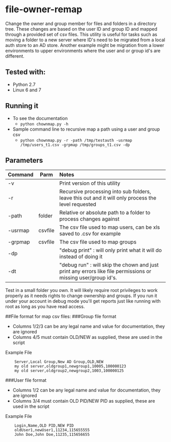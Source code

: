 # file-owner-remap
Change the owner and group member for files and folders in a directory tree. These changes are based on the user ID and group ID and mapped through a provided set of csv files. This utility is useful for tasks such as moving a folder to a new server where ID's need to be migrated from a local auth store to an AD store. Another example might be migration from a lower environments to upper environments where the user and or group id's are different.

## Tested with:
* Python 2.7
* Linux 6 and 7

## Running it
* To see the documentation
  * `python chownmap.py -h`
* Sample command line to recursive map a path using a user and group csv
  * `python chownmap.py -r -path /tmp/testauth -usrmap /tmp/users_t1.csv -grpmap /tmp/groups_t1.csv -dp`

## Parameters
| Command | Parm       | Notes                        |
| ---------- | ---------- |:---------------------------- |
| -v | | Print version of this utility
| -r | | Recursive processing into sub folders, leave this out and it will only process the level requested |
| -path | folder | Relative or absolute path to a folder to process changes against
| -usrmap | csvfile | The csv file used to map users, can be xls saved to .csv for example
| -grpmap | csvfile | The csv file used to map groups
| -dp | | "debug print" : will only print what it will do instead of doing it
| -dt | | "debug run" : will skip the chown and just print any errors like file permissions or missing user/group id's.

Test in a small folder you own. It will likely require root privileges to work properly as it needs rights to change ownership and groups. If you run it under your account in debug mode you'll get reports just like running with root as long as you have read access.

##File format for map csv files:
###Group file format
* Columns 1/2/3 can be any legal name and value for documentation, they are ignored
* Columns 4/5 must contain OLD/NEW as supplied, these are used in the script

Example File

        Server,Local Group,New AD Group,OLD,NEW
        my old server,oldgroup1,newgroup1,10005,100000123
        my old server,oldgroup2,newgroup2,1003,100000125

###User file format
* Columns 1/2 can be any legal name and value for documentation, they are ignored
* Columns 3/4 must contain OLD PID/NEW PID as supplied, these are used in the script

Example File

        Login,Name,OLD PID,NEW PID
        oldUser1,newUser1,11234,115655555
        John Doe,John Doe,11235,115656655
